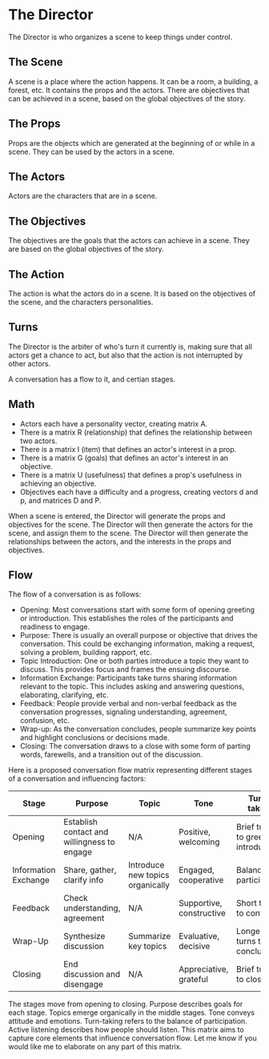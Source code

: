 # The Director

The Director is who organizes a scene to keep things under control.

## The Scene

A scene is a place where the action happens. It can be a room, a building, a forest, etc.  It contains the props and the actors.  There are objectives that can be achieved in a scene, based on the global objectives of the story.

## The Props

Props are the objects which are generated at the beginning of or while in a scene.  They can be used by the actors in a scene.

## The Actors

Actors are the characters that are in a scene.

## The Objectives

The objectives are the goals that the actors can achieve in a scene.  They are based on the global objectives of the story.

## The Action

The action is what the actors do in a scene.  It is based on the objectives of the scene, and the characters personalities.

## Turns

The Director is the arbiter of who's turn it currently is, making sure that all actors get a chance to act, but also that the action is not interrupted by other actors.

A conversation has a flow to it, and certian stages.

## Math

- Actors each have a personality vector, creating matrix A.
- There is a matrix R (relationship) that defines the relationship between two actors.
- There is a matrix I (item) that defines an actor's interest in a prop.
- There is a matrix G (goals) that defines an actor's interest in an objective.
- There is a matrix U (usefulness) that defines a prop's usefulness in achieving an objective.
- Objectives each have a difficulty and a progress, creating vectors d and p, and matrices D and P.

When a scene is entered, the Director will generate the props and objectives for the scene.  The Director will then generate the actors for the scene, and assign them to the scene.  The Director will then generate the relationships between the actors, and the interests in the props and objectives.

## Flow

The flow of a conversation is as follows:
- Opening: Most conversations start with some form of opening greeting or introduction. This establishes the roles of the participants and readiness to engage.
- Purpose: There is usually an overall purpose or objective that drives the conversation. This could be exchanging information, making a request, solving a problem, building rapport, etc.
- Topic Introduction: One or both parties introduce a topic they want to discuss. This provides focus and frames the ensuing discourse.
- Information Exchange: Participants take turns sharing information relevant to the topic. This includes asking and answering questions, elaborating, clarifying, etc.
- Feedback: People provide verbal and non-verbal feedback as the conversation progresses, signaling understanding, agreement, confusion, etc.
- Wrap-up: As the conversation concludes, people summarize key points and highlight conclusions or decisions made.
- Closing: The conversation draws to a close with some form of parting words, farewells, and a transition out of the discussion.


Here is a proposed conversation flow matrix representing different stages of a conversation and influencing factors:

| Stage | Purpose | Topic | Tone | Turn-taking | Active Listening |
|-|-|-|-|-|-|
| Opening | Establish contact and willingness to engage | N/A | Positive, welcoming | Brief turns to greet and introduce | Attentive to greeting |
| Information Exchange | Share, gather, clarify info | Introduce new topics organically | Engaged, cooperative | Balanced participation | Engaged, reflective |  
| Feedback | Check understanding, agreement | N/A | Supportive, constructive | Short turns to confirm | Reflective, summarizing |
| Wrap-Up | Synthesize discussion | Summarize key topics | Evaluative, decisive | Longer turns to conclude | Reflective, highlighting key points |
| Closing | End discussion and disengage | N/A | Appreciative, grateful | Brief turns to close | Attentive to farewells |

The stages move from opening to closing. Purpose describes goals for each stage. Topics emerge organically in the middle stages. Tone conveys attitude and emotions. Turn-taking refers to the balance of participation. Active listening describes how people should listen. This matrix aims to capture core elements that influence conversation flow. Let me know if you would like me to elaborate on any part of this matrix.
